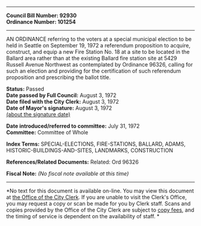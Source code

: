 * * * * *  
  
**Council Bill Number: [](#h0)[](#h2)92930**   
**Ordinance Number: 101254**  
  
* * * * *  
  
AN ORDINANCE referring to the voters at a special municipal election to be held in Seattle on September 19, 1972 a referendum proposition to acquire, construct, and equip a new Fire Station No. 18 at a site to be located in the Ballard area rather than at the existing Ballard fire station site at 5429 Russell Avenue Northwest as contemplated by Ordinance 96326, calling for such an election and providing for the certification of such referendum proposition and prescribing the ballot title.  
  
**Status:** Passed   
**Date passed by Full Council:** August 3, 1972   
**Date filed with the City Clerk:** August 3, 1972   
**Date of Mayor's signature:** August 3, 1972   
[(about the signature date)](/~public/approvaldate.htm)   
  
  
**Date introduced/referred to committee:** July 31, 1972   
**Committee:** Committee of Whole   
  
**Index Terms:** SPECIAL-ELECTIONS, FIRE-STATIONS, BALLARD, ADAMS, HISTORIC-BUILDINGS-AND-SITES, LANDMARKS, CONSTRUCTION  
  
**References/Related Documents:** Related: Ord 96326  
  
**Fiscal Note:** *(No fiscal note available at this time)*  
  
* * * * *  
  
*No text for this document is available on-line. You may view this document at [the Office of the City Clerk](http://www.seattle.gov/leg/clerk/contactUs.htm). If you are unable to visit the Clerk's Office, you may request a copy or scan be made for you by Clerk staff. Scans and copies provided by the Office of the City Clerk are subject to [copy fees](http://clerk.seattle.gov/~public/clerkfees.htm), and the timing of service is dependent on the availability of staff. *  
  
  

